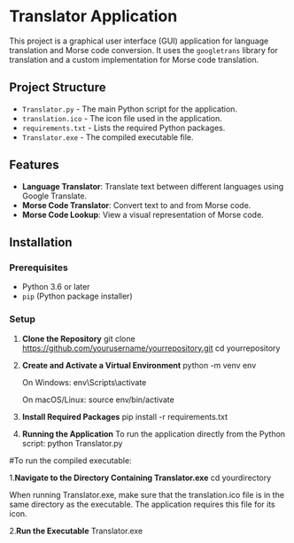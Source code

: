 # Translator Application

This project is a graphical user interface (GUI) application for language translation and Morse code conversion. It uses the `googletrans` library for translation and a custom implementation for Morse code translation.

## Project Structure

- `Translator.py` - The main Python script for the application.
- `translation.ico` - The icon file used in the application.
- `requirements.txt` - Lists the required Python packages.
- `Translator.exe` - The compiled executable file.

## Features

- **Language Translator**: Translate text between different languages using Google Translate.
- **Morse Code Translator**: Convert text to and from Morse code.
- **Morse Code Lookup**: View a visual representation of Morse code.

## Installation

### Prerequisites

- Python 3.6 or later
- `pip` (Python package installer)

### Setup

1. **Clone the Repository**
   git clone https://github.com/yourusername/yourrepository.git
   cd yourrepository

2. **Create and Activate a Virtual Environment**
    python -m venv env

    On Windows:
    env\Scripts\activate

    On macOS/Linux:
    source env/bin/activate

3. **Install Required Packages**
    pip install -r requirements.txt

4. **Running the Application**
    To run the application directly from the Python script:
    python Translator.py



#To run the compiled executable:

1.**Navigate to the Directory Containing Translator.exe**
    cd yourdirectory

When running Translator.exe, make sure that the translation.ico file is in the same directory as the executable. The application requires this file for its icon.

2.**Run the Executable**
    Translator.exe
